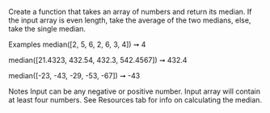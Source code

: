 Create a function that takes an array of numbers and return its median. If the input array is even length, take the average of the two medians, else, take the single median.

Examples
median([2, 5, 6, 2, 6, 3, 4]) ➞ 4

median([21.4323, 432.54, 432.3, 542.4567]) ➞ 432.4

median([-23, -43, -29, -53, -67]) ➞ -43

Notes
Input can be any negative or positive number.
Input array will contain at least four numbers.
See Resources tab for info on calculating the median.
